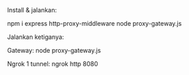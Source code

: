 Install & jalankan:

npm i express http-proxy-middleware
node proxy-gateway.js


Jalankan ketiganya:

Gateway:
node proxy-gateway.js

Ngrok 1 tunnel:
ngrok http 8080

